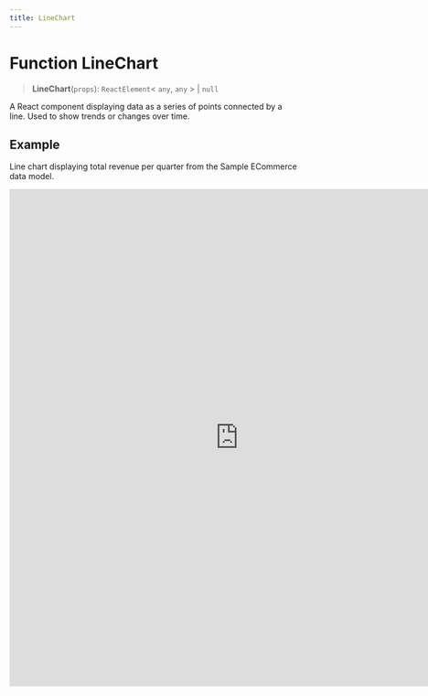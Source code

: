 ```yaml
---
title: LineChart
---
```


# Function LineChart

> **LineChart**(`props`): `ReactElement`\< `any`, `any` \> \| `null`

A React component displaying data as a series of points connected by a line. Used to show trends or changes over time.

## Example

Line chart displaying total revenue per quarter from the Sample ECommerce data model.

<iframe
 src='https://csdk-playground.sisense.com/?example=charts%2Fline-chart&mode=docs'
 width=800
 height=870
 style='border:none;'
/>

Additional Line Chart examples:

- [Curved Line Chart](https://www.sisense.com/platform/compose-sdk/playground/?example=charts%2Fline-chart-spline)
- [Styled Line Chart](https://www.sisense.com/platform/compose-sdk/playground/?example=charts%2Fline-chart-styled)

## Parameters

| Parameter | Type | Description |
| :------ | :------ | :------ |
| `props` | [`LineChartProps`](../interfaces/interface.LineChartProps.md) | Line chart properties |

## Returns

`ReactElement`\< `any`, `any` \> \| `null`

Line Chart component
